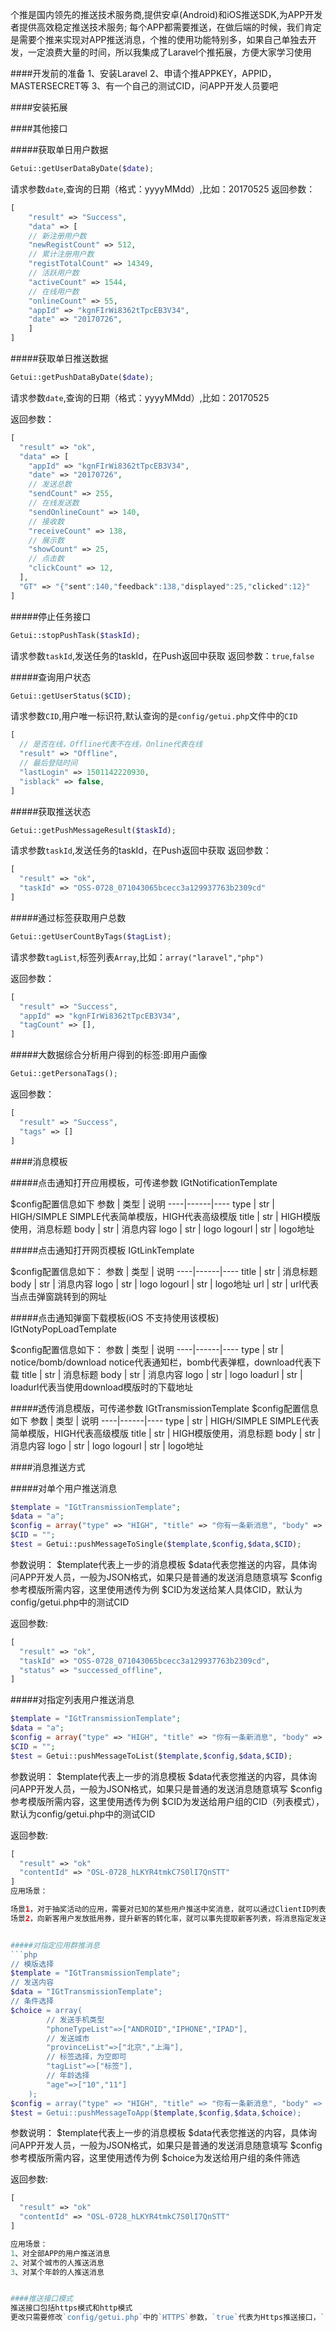 个推是国内领先的推送技术服务商,提供安卓(Android)和iOS推送SDK,为APP开发者提供高效稳定推送技术服务;
每个APP都需要推送，在做后端的时候，我们肯定是需要个推来实现对APP推送消息，个推的使用功能特别多，如果自己单独去开发，一定浪费大量的时间，所以我集成了Laravel个推拓展，方便大家学习使用

####开发前的准备
1、安装Laravel
2、申请个推APPKEY，APPID，MASTERSECRET等
3、有一个自己的测试CID，问APP开发人员要吧

####安装拓展


####其他接口

#####获取单日用户数据
```php
Getui::getUserDataByDate($date);
```

请求参数`date`,查询的日期（格式：yyyyMMdd）,比如：20170525
返回参数：
```php
[
	"result" => "Success",
	"data" => [
	// 新注册用户数
	"newRegistCount" => 512,
	// 累计注册用户数
	"registTotalCount" => 14349,
	// 活跃用户数
	"activeCount" => 1544,
	// 在线用户数
	"onlineCount" => 55,
	"appId" => "kgnFIrWi8362tTpcEB3V34",
	"date" => "20170726",
	]
]
```

#####获取单日推送数据
```php
Getui::getPushDataByDate($date);
```

请求参数`date`,查询的日期（格式：yyyyMMdd）,比如：20170525

返回参数：
```php
[
  "result" => "ok",
  "data" => [
    "appId" => "kgnFIrWi8362tTpcEB3V34",
    "date" => "20170726",
    // 发送总数
    "sendCount" => 255,
    // 在线发送数
    "sendOnlineCount" => 140,
    // 接收数
    "receiveCount" => 138,
    // 展示数
    "showCount" => 25,
    // 点击数
    "clickCount" => 12,
  ],
  "GT" => "{"sent":140,"feedback":138,"displayed":25,"clicked":12}"
]
```

#####停止任务接口
```php
Getui::stopPushTask($taskId);
```
请求参数`taskId`,发送任务的taskId，在Push返回中获取
返回参数：`true`,`false`

#####查询用户状态
```php
Getui::getUserStatus($CID);
```
请求参数`CID`,用户唯一标识符,默认查询的是`config/getui.php`文件中的`CID`

```php
[
  // 是否在线，Offline代表不在线，Online代表在线
  "result" => "Offline",
  // 最后登陆时间
  "lastLogin" => 1501142220930,
  "isblack" => false,
]
```

#####获取推送状态
```php
Getui::getPushMessageResult($taskId);
```
请求参数`taskId`,发送任务的taskId，在Push返回中获取
返回参数：
```php
[
  "result" => "ok",
  "taskId" => "OSS-0728_071043065bcecc3a129937763b2309cd"
]
```

#####通过标签获取用户总数
```php
Getui::getUserCountByTags($tagList);
```
请求参数`tagList`,标签列表`Array`,比如：`array("laravel","php")`

返回参数：
```php
[
  "result" => "Success",
  "appId" => "kgnFIrWi8362tTpcEB3V34",
  "tagCount" => [],
]
```

#####大数据综合分析用户得到的标签:即用户画像
```php
Getui::getPersonaTags();
```
返回参数：
```php
[
  "result" => "Success",
  "tags" => []
]
```

####消息模板

#####点击通知打开应用模板，可传递参数
IGtNotificationTemplate

$config配置信息如下
参数 | 类型 | 说明
----|------|----
type | str  | HIGH/SIMPLE SIMPLE代表简单模版，HIGH代表高级模版
title | str  | HIGH模版使用，消息标题
body | str  | 消息内容
logo | str  | logo
logourl | str  | logo地址

#####点击通知打开网页模板
IGtLinkTemplate

$config配置信息如下：
参数 | 类型 | 说明
----|------|----
title | str  | 消息标题
body | str  | 消息内容
logo | str  | logo
logourl | str  | logo地址
url | str  | url代表当点击弹窗跳转到的网址

#####点击通知弹窗下载模板(iOS 不支持使用该模板)
IGtNotyPopLoadTemplate

$config配置信息如下：
参数 | 类型 | 说明
----|------|----
type | str  | notice/bomb/download notice代表通知栏，bomb代表弹框，download代表下载
title | str  | 消息标题
body | str  | 消息内容
logo | str  | logo
loadurl | str  | loadurl代表当使用download模版时的下载地址

#####透传消息模版，可传递参数
IGtTransmissionTemplate
$config配置信息如下
参数 | 类型 | 说明
----|------|----
type | str  | HIGH/SIMPLE SIMPLE代表简单模版，HIGH代表高级模版
title | str  | HIGH模版使用，消息标题
body | str  | 消息内容
logo | str  | logo
logourl | str  | logo地址


####消息推送方式

#####对单个用户推送消息

```php
$template = "IGtTransmissionTemplate";
$data = "a";
$config = array("type" => "HIGH", "title" => "你有一条新消息", "body" => "你有一个3000元的订单需要申请","logo"=>"","logourl"=>"");
$CID = "";
$test = Getui::pushMessageToSingle($template,$config,$data,$CID);
```
参数说明：
$template代表上一步的消息模板
$data代表您推送的内容，具体询问APP开发人员，一般为JSON格式，如果只是普通的发送消息随意填写
$config参考模版所需内容，这里使用透传为例
$CID为发送给某人具体CID，默认为config/getui.php中的测试CID

返回参数:
```php
[
  "result" => "ok",
  "taskId" => "OSS-0728_071043065bcecc3a129937763b2309cd",
  "status" => "successed_offline",
]
```

#####对指定列表用户推送消息
```php
$template = "IGtTransmissionTemplate";
$data = "a";
$config = array("type" => "HIGH", "title" => "你有一条新消息", "body" => "你有一个3000元的订单需要申请","logo"=>"","logourl"=>"");
$CID = "";
$test = Getui::pushMessageToList($template,$config,$data,$CID);
```
参数说明：
$template代表上一步的消息模板
$data代表您推送的内容，具体询问APP开发人员，一般为JSON格式，如果只是普通的发送消息随意填写
$config参考模版所需内容，这里使用透传为例
$CID为发送给用户组的CID（列表模式），默认为config/getui.php中的测试CID

返回参数:
```php
[
  "result" => "ok"
  "contentId" => "OSL-0728_hLKYR4tmkC7S0lI7QnSTT"
]
应用场景：

场景1，对于抽奖活动的应用，需要对已知的某些用户推送中奖消息，就可以通过ClientID列表方式推送消息。
场景2，向新客用户发放抵用券，提升新客的转化率，就可以事先提取新客列表，将消息指定发送给这部分指定CID用户。


#####对指定应用群推消息
```php
// 模版选择
$template = "IGtTransmissionTemplate";
// 发送内容
$data = "IGtTransmissionTemplate";
// 条件选择
$choice = array(
        // 发送手机类型
        "phoneTypeList"=>["ANDROID","IPHONE","IPAD"],
        // 发送城市
        "provinceList"=>["北京","上海"],
        // 标签选择，为空即可
        "tagList"=>["标签"],
        // 年龄选择
        "age"=>["10","11"]
    );
$config = array("type" => "HIGH", "title" => "你有一条新消息", "body" => "贷贷还更新了哦，快去看看吧","logo"=>"","logourl"=>"");
$test = Getui::pushMessageToApp($template,$config,$data,$choice);
```
参数说明：
$template代表上一步的消息模板
$data代表您推送的内容，具体询问APP开发人员，一般为JSON格式，如果只是普通的发送消息随意填写
$config参考模版所需内容，这里使用透传为例
$choice为发送给用户组的条件筛选

返回参数:
```php
[
  "result" => "ok"
  "contentId" => "OSL-0728_hLKYR4tmkC7S0lI7QnSTT"
]

应用场景：
1、对全部APP的用户推送消息
2、对某个城市的人推送消息
3、对某个年龄的人推送消息


####推送接口模式
推送接口包括https模式和http模式
更改只需要修改`config/getui.php`中的`HTTPS`参数，`true`代表为Https推送接口，`false`代表为Http推送接口，默认为Http请求